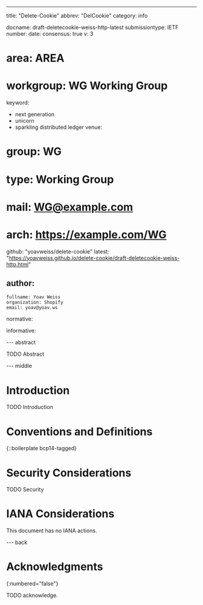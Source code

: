 ---
title: "Delete-Cookie"
abbrev: "DelCookie"
category: info

docname: draft-deletecookie-weiss-http-latest
submissiontype: IETF
number:
date:
consensus: true
v: 3
# area: AREA
# workgroup: WG Working Group
keyword:
 - next generation
 - unicorn
 - sparkling distributed ledger
venue:
#  group: WG
#  type: Working Group
#  mail: WG@example.com
#  arch: https://example.com/WG
  github: "yoavweiss/delete-cookie"
  latest: "https://yoavweiss.github.io/delete-cookie/draft-deletecookie-weiss-http.html"

author:
 -
    fullname: Yoav Weiss
    organization: Shopify
    email: yoav@yoav.ws
normative:

informative:


--- abstract

TODO Abstract


--- middle

# Introduction

TODO Introduction


# Conventions and Definitions

{::boilerplate bcp14-tagged}


# Security Considerations

TODO Security


# IANA Considerations

This document has no IANA actions.


--- back

# Acknowledgments
{:numbered="false"}

TODO acknowledge.
